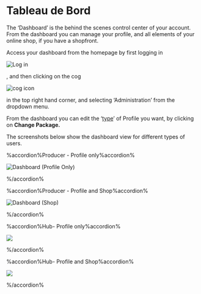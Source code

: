 # Tableau de Bord

The ‘Dashboard’ is the behind the scenes control center of your account. From the dashboard you can manage your profile, and all elements of your online shop, if you have a shopfront.

Access your dashboard from the homepage by first logging in 

![Log in](https://openfoodnetwork.org/wp-content/uploads/2015/05/Log-In.png)

, and then clicking on the cog

![cog icon](https://openfoodnetwork.org/wp-content/uploads/2015/05/Cog.png)

 in the top right hand corner, and selecting ‘Administration’ from the dropdown menu.

From the dashboard you can edit the ‘[type](https://github.com/ofnuserguidefr/guide-utilisateur-open-food-france/tree/f72c4e0a78bb6dc0c5b39249e706b0dbac84df5f/producer-profile-types.md)’ of Profile you want, by clicking on **Change Package.**

The screenshots below show the dashboard view for different types of users.

%accordion%Producer - Profile only%accordion%

![Dashboard \(Profile Only\)](https://openfoodnetwork.org/wp-content/uploads/2015/05/Dashboard-Profile-Only.png)

%/accordion%

%accordion%Producer - Profile and Shop%accordion%

![Dashboard \(Shop\)](https://openfoodnetwork.org/wp-content/uploads/2015/05/Dashboard-Shop.png)

%/accordion%

%accordion%Hub- Profile only%accordion%

![](https://openfoodnetwork.org/wp-content/uploads/2015/05/Hub-dashboard-profile-only.png)

%/accordion%

%accordion%Hub- Profile and Shop%accordion%

![](https://openfoodnetwork.org/wp-content/uploads/2015/05/Hub-dashboard-shopfront.png)

%/accordion%

